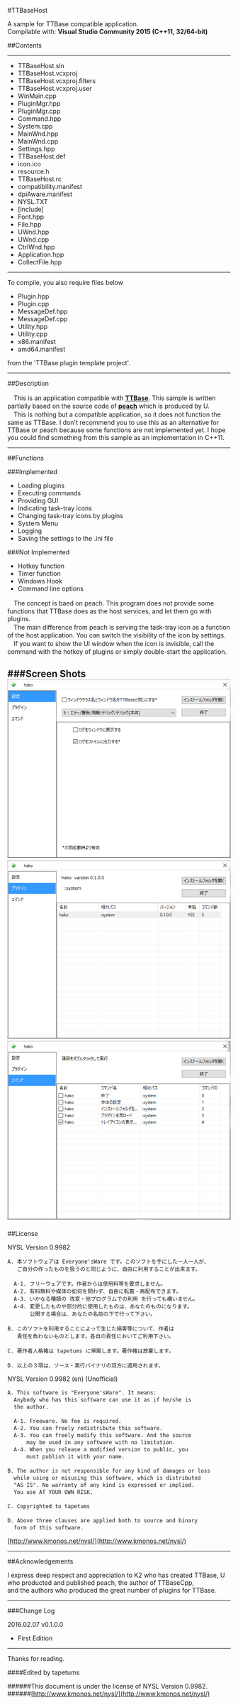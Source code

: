 #TTBaseHost

A sample for TTBase compatible application.  
Compilable with: **Visual Studio Community 2015 (C++11, 32/64-bit)**

##Contents

---

- TTBaseHost.sln
- TTBaseHost.vcxproj
- TTBaseHost.vcxproj.filters
- TTBaseHost.vcxproj.user
- WinMain.cpp
- PluginMgr.hpp
- PluginMgr.cpp
- Command.hpp
- System.cpp
- MainWnd.hpp
- MainWnd.cpp
- Settings.hpp
- TTBaseHost.def
- icon.ico
- resource.h
- TTBaseHost.rc
- compatibility.manifest
- dpiAware.manifest
- NYSL.TXT
- [include]
 - Font.hpp
 - File.hpp
 - UWnd.hpp
 - UWnd.cpp
 - CtrlWnd.hpp
 - Application.hpp
 - CollectFile.hpp 

---

To compile, you also require files below

- Plugin.hpp
- Plugin.cpp
- MessageDef.hpp
- MessageDef.cpp
- Utility.hpp
- Utility.cpp
- x86.manifest
- amd64.manifest

from the 'TTBase plugin template project'.

---

##Description

　This is an application compatible with [**TTBase**](https://osdn.jp/projects/ttbase/). This sample is written partially based on the source code of [**peach**](http://white2.php.xdomain.jp/?page_id=27) which is produced by U.  
　This is nothing but a compatible application, so it does not function the same as TTBase. I don't recommend you to use this as an alternative for TTBase or peach because some functions are not implemented yet. I hope you could find something from this sample as an implementation in C++11.

---

##Functions

###Implemented
- Loading plugins
- Executing commands
- Providing GUI
- Indicating task-tray icons
- Changing task-tray icons by plugins
- System Menu
- Logging
- Saving the settings to the .ini file

###Not Implemented
- Hotkey function
- Timer function
- Windows Hook
- Command line options

　The concept is baed on peach. This program does not provide some functions that TTBase does as the host services, and let them go with plugins.  
　The main difference from peach is serving the task-tray icon as a function of the host application. You can switch the visibility of the icon by settings.  
　If you want to show the UI window when the icon is invisible, call the command with the hotkey of plugins or simply double-start the application.

###Screen Shots
![System](./ss/System.png)  
![Plugins](./ss/Plugins.png)  
![Commands](./ss/Commands.png)  
---

##License

NYSL Version 0.9982
```
A. 本ソフトウェアは Everyone'sWare です。このソフトを手にした一人一人が、
   ご自分の作ったものを扱うのと同じように、自由に利用することが出来ます。

  A-1. フリーウェアです。作者からは使用料等を要求しません。
  A-2. 有料無料や媒体の如何を問わず、自由に転載・再配布できます。
  A-3. いかなる種類の 改変・他プログラムでの利用 を行っても構いません。
  A-4. 変更したものや部分的に使用したものは、あなたのものになります。
       公開する場合は、あなたの名前の下で行って下さい。

B. このソフトを利用することによって生じた損害等について、作者は
   責任を負わないものとします。各自の責任においてご利用下さい。

C. 著作者人格権は tapetums に帰属します。著作権は放棄します。

D. 以上の３項は、ソース・実行バイナリの双方に適用されます。
```

NYSL Version 0.9982 (en) (Unofficial)
```
A. This software is "Everyone'sWare". It means:
  Anybody who has this software can use it as if he/she is
  the author.

  A-1. Freeware. No fee is required.
  A-2. You can freely redistribute this software.
  A-3. You can freely modify this software. And the source
      may be used in any software with no limitation.
  A-4. When you release a modified version to public, you
      must publish it with your name.

B. The author is not responsible for any kind of damages or loss
  while using or misusing this software, which is distributed
  "AS IS". No warranty of any kind is expressed or implied.
  You use AT YOUR OWN RISK.

C. Copyrighted to tapetums

D. Above three clauses are applied both to source and binary
  form of this software.
```

[http://www.kmonos.net/nysl/](http://www.kmonos.net/nysl/)

---

##Acknowledgements

I express deep respect and appreciation to K2 who has created TTBase, U who producted and published peach, the author of TTBaseCpp,  
and the authors who produced the great number of plugins for TTBase.

---

###Change  Log

2016.02.07  v0.1.0.0
- First Edition

---

Thanks for reading.

####Edited by
tapetums

######This document is under the license of NYSL Version 0.9982.  
######[http://www.kmonos.net/nysl/](http://www.kmonos.net/nysl/)
